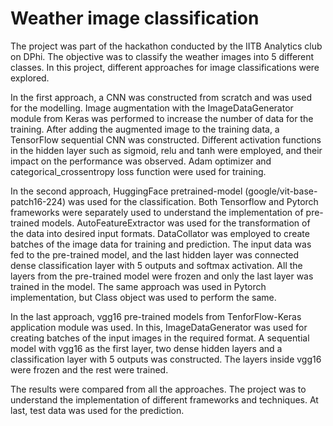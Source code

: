 # Weather image classification

The project was part of the hackathon conducted by the IITB Analytics club on DPhi. The objective was to classify the weather images into 5 different classes. In this project, different approaches for image classifications were explored.

In the first approach, a CNN was constructed from scratch and was used for the modelling. Image augmentation with the ImageDataGenerator module from Keras was performed to increase the number of data for the training. After adding the augmented image to the training data, a TensorFlow sequential CNN was constructed. Different activation functions in the hidden layer such as sigmoid, relu and tanh were employed, and their impact on the performance was observed. Adam optimizer and categorical_crossentropy loss function were used for training.

In the second approach, HuggingFace pretrained-model (google/vit-base-patch16-224) was used for the classification. Both Tensorflow and Pytorch frameworks were separately used to understand the implementation of pre-trained models. AutoFeatureExtractor was used for the transformation of the data into desired input formats. DataCollator was employed to create batches of the image data for training and prediction. The input data was fed to the pre-trained model, and the last hidden layer was connected dense classification layer with 5 outputs and softmax activation. All the layers from the pre-trained model were frozen and only the last layer was trained in the model. The same approach was used in Pytorch implementation, but Class object was used to perform the same.

In the last approach, vgg16 pre-trained models from TenforFlow-Keras application module was used. In this, ImageDataGenerator was used for creating batches of the input images in the required format. A sequential model with vgg16 as the first layer, two dense hidden layers and a classification layer with 5 outputs was constructed. The layers inside vgg16 were frozen and the rest were trained. 

The results were compared from all the approaches. The project was to understand the implementation of different frameworks and techniques. At last, test data was used for the prediction.

